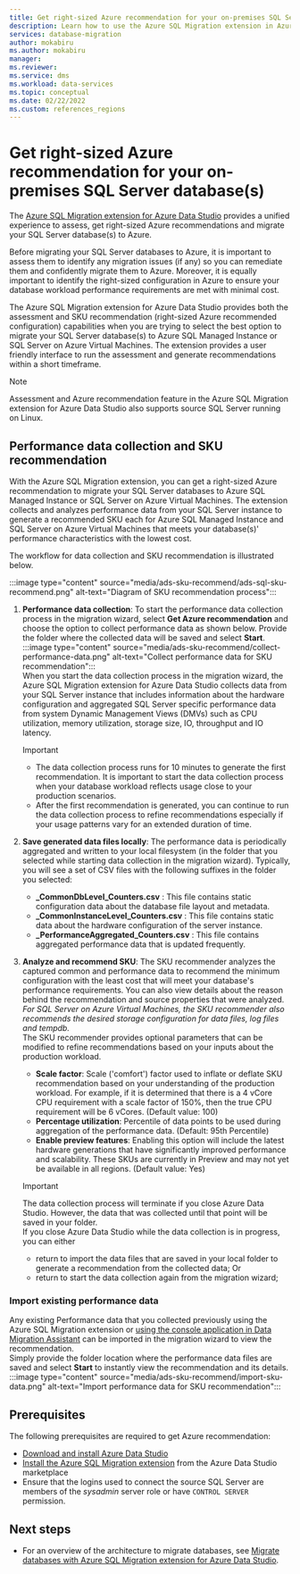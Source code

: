 ```yaml
---
title: Get right-sized Azure recommendation for your on-premises SQL Server database(s)
description: Learn how to use the Azure SQL Migration extension in Azure Data Studio to get SKU recommendation to migrate SQL Server database(s) to the right-sized Azure SQL Managed Instance or SQL Server on Azure Virtual Machines.
services: database-migration
author: mokabiru
ms.author: mokabiru
manager: 
ms.reviewer: 
ms.service: dms
ms.workload: data-services
ms.topic: conceptual
ms.date: 02/22/2022
ms.custom: references_regions
---
```


# Get right-sized Azure recommendation for your on-premises SQL Server database(s)

The [Azure SQL Migration extension for Azure Data Studio](/sql/azure-data-studio/extensions/azure-sql-migration-extension) provides a unified experience to assess, get right-sized Azure recommendations and migrate your SQL Server database(s) to Azure.

Before migrating your SQL Server databases to Azure, it is important to assess them to identify any migration issues (if any) so you can remediate them and confidently migrate them to Azure. Moreover, it is equally important to identify the right-sized configuration in Azure to ensure your database workload performance requirements are met with minimal cost.

The Azure SQL Migration extension for Azure Data Studio provides both the assessment and SKU recommendation (right-sized Azure recommended configuration) capabilities when you are trying to select the best option to migrate your SQL Server database(s) to Azure SQL Managed Instance or SQL Server on Azure Virtual Machines. The extension provides a user friendly interface to run the assessment and generate recommendations within a short timeframe.

> [!NOTE]
> Assessment and Azure recommendation feature in the Azure SQL Migration extension for Azure Data Studio also supports source SQL Server running on Linux.

## Performance data collection and SKU recommendation

With the Azure SQL Migration extension, you can get a right-sized Azure recommendation to migrate your SQL Server databases to Azure SQL Managed Instance or SQL Server on Azure Virtual Machines. The extension collects and analyzes performance data from your SQL Server instance to generate a recommended SKU each for Azure SQL Managed Instance and SQL Server on Azure Virtual Machines that meets your database(s)' performance characteristics with the lowest cost.

The workflow for data collection and SKU recommendation is illustrated below.

:::image type="content" source="media/ads-sku-recommend/ads-sql-sku-recommend.png" alt-text="Diagram of SKU recommendation process":::

1. **Performance data collection**: To start the performance data collection process in the migration wizard, select **Get Azure recommendation** and choose the option to collect performance data as shown below. Provide the folder where the collected data will be saved and select **Start**.
    :::image type="content" source="media/ads-sku-recommend/collect-performance-data.png" alt-text="Collect performance data for SKU recommendation":::</br>When you start the data collection process in the migration wizard, the Azure SQL Migration extension for Azure Data Studio collects data from your SQL Server instance that includes information about the hardware configuration and aggregated SQL Server specific performance data from system Dynamic Management Views (DMVs) such as CPU utilization, memory utilization, storage size, IO, throughput and IO latency.
    > [!IMPORTANT]
    > - The data collection process runs for 10 minutes to generate the first recommendation. It is important to start the data collection process when your database workload reflects usage close to your production scenarios.</br>
    > - After the first recommendation is generated, you can continue to run the data collection process to refine recommendations especially if your usage patterns vary for an extended duration of time.

1. **Save generated data files locally**: The performance data is periodically aggregated and written to your local filesystem (in the folder that you selected while starting data collection in the migration wizard). Typically, you will see a set of CSV files with the following suffixes in the folder you selected:
    - **_CommonDbLevel_Counters.csv** : This file contains static configuration data about the database file layout and metadata. 
    - **_CommonInstanceLevel_Counters.csv** : This file contains static data about the hardware configuration of the server instance.
    - **_PerformanceAggregated_Counters.csv** : This file contains aggregated performance data that is updated frequently.
1. **Analyze and recommend SKU**: The SKU recommender analyzes the captured common and performance data to recommend the minimum configuration with the least cost that will meet your database's performance requirements. You can also view details about the reason behind the recommendation and source properties that were analyzed. *For SQL Server on Azure Virtual Machines, the SKU recommender also recommends the desired storage configuration for data files, log files and tempdb.*</br> The SKU recommender provides optional parameters that can be modified to refine recommendations based on your inputs about the production workload.
    - **Scale factor**: Scale ('comfort') factor used to inflate or deflate SKU recommendation based on your understanding of the production workload. For example, if it is determined that there is a 4 vCore CPU requirement with a scale factor of 150%, then the true CPU requirement will be 6 vCores. (Default value: 100)
    - **Percentage utilization**: Percentile of data points to be used during aggregation of the performance data. (Default: 95th Percentile)
    - **Enable preview features**: Enabling this option will include the latest hardware generations that have significantly improved performance and scalability. These SKUs are currently in Preview and may not yet be available in all regions. (Default value: Yes)


    > [!IMPORTANT]
    > The data collection process will terminate if you close Azure Data Studio. However, the data that was collected until that point will be saved in your folder.</br>
    >If you close Azure Data Studio while the data collection is in progress, you can either 
    > - return to import the data files that are saved in your local folder to generate a recommendation from the collected data; Or
    > - return to start the data collection again from the migration wizard;

### Import existing performance data
Any existing Performance data that you collected previously using the Azure SQL Migration extension or [using the console application in Data Migration Assistant](/sql/dma/dma-sku-recommend-sql-db) can be imported in the migration wizard to view the recommendation.</br>
Simply provide the folder location where the performance data files are saved and select **Start** to instantly view the recommendation and its details.</br>
    :::image type="content" source="media/ads-sku-recommend/import-sku-data.png" alt-text="Import performance data for SKU recommendation":::
## Prerequisites

The following prerequisites are required to get Azure recommendation:
* [Download and install Azure Data Studio](/sql/azure-data-studio/download-azure-data-studio)
* [Install the Azure SQL Migration extension](/sql/azure-data-studio/extensions/azure-sql-migration-extension) from the Azure Data Studio marketplace
* Ensure that the logins used to connect the source SQL Server are members of the *sysadmin* server role or have `CONTROL SERVER` permission. 

## Next steps

- For an overview of the architecture to migrate databases, see [Migrate databases with Azure SQL Migration extension for Azure Data Studio](migration-using-azure-data-studio.md).
